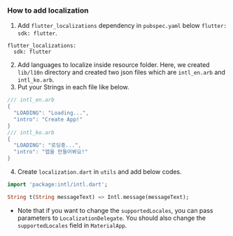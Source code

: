### How to add localization
1. Add `flutter_localizations` dependency in `pubspec.yaml` below `flutter: sdk: flutter`.
  ```
  flutter_localizations:
    sdk: flutter
  ```
2. Add languages to localize inside resource folder. Here, we created `lib/l10n` directory and created two json files which are `intl_en.arb` and `intl_ko.arb`.
3. Put your Strings in each file like below.
  ```dart
  /// intl_en.arb
  {
    "LOADING": "Loading...",
    "intro": "Create App!"
  }
  /// intl_ko.arb
  {
    "LOADING": "로딩중...",
    "intro": "앱을 만들어봐요!"
  }
  ```
4. Create `localization.dart` in `utils` and add below codes.
  ```dart
  import 'package:intl/intl.dart';

  String t(String messageText) => Intl.message(messageText);
  ```
  * Note that if you want to change the `supportedLocales`, you can pass parameters to `LocalizationDelegate`. You should also change the `supportedLocales` field in `MaterialApp`.
